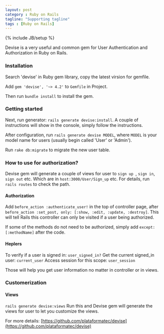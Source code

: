 ```yaml
---
layout: post
category : Ruby on Rails
tagline: "Supporting tagline"
tags : [Ruby on Rails]
---
```

{% include JB/setup %}

Devise is a very useful and common gem for User Authentication and Authorization in Ruby on Rails.

### Installation

Search 'devise' in Ruby gem library, copy the latest virsion for gemfile.

Add `gem 'devise', '~> 4.2'` to `Gemfile` in Project.

Then run `bundle install` to install the gem.

### Getting started

Next, run generator: `rails generate devise:install`. A couple of instructions will show in the console, simply follow the instructions.

After configuration, run `rails generate devise MODEL`, where `MODEL` is your model name for users (usually begin called 'User' or 'Admin').

Run `rake db:migrate` to migrate the new user table.

### How to use for authorization?

Devise gem will generate a couple of views for user to `sign up `, `sign in`, `sign out` etc. Which are in `host:3000/User/Sign_up` etc. For details, run `rails routes` to check the path.

#### Authorization

Add `before_action :authenticate_user!` in the top of controller page, after 
`before_action :set_post, only: [:show, :edit, :update, :destroy]`. This will tell Rails this controller can only be visited if a user being authorized. 

If some of the methods do not need to be authorized, simply add `except: [:methodName]` after the code.

#### Heplers

To verify if a user is signed in:
`user_signed_in?`
Get the current signed_in user:
`current_user`
Access session for this scope:
`user_session`

Those will help you get user information no matter in controller or in views.

### Customerization

#### Views

`rails generate devise:views`
Run this and Devise gem will generate the views for user to let you customize the views.

For more details: [https://github.com/plataformatec/devise](https://github.com/plataformatec/devise)